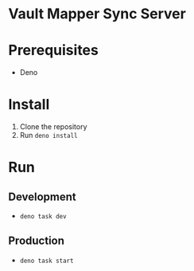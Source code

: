 # Vault Mapper Sync Server

# Prerequisites

- Deno

# Install

1. Clone the repository
2. Run `deno install`

# Run

## Development

- `deno task dev`

## Production

- `deno task start`
